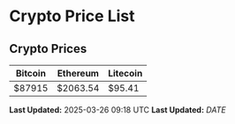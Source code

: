 # Crypto Price List

## Crypto Prices
| Bitcoin | Ethereum | Litecoin |
| ------- | -------- | -------- |
| $87915 | $2063.54 | $95.41 |
**Last Updated:** 2025-03-26 09:18 UTC
**Last Updated:** $DATE$
